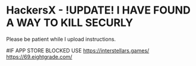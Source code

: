 # HackersX - !UPDATE! I HAVE FOUND A WAY TO KILL SECURLY
Please be patient while I upload instructions.


#IF APP STORE BLOCKED USE
https://interstellars.games/
https://69.eightgrade.com/

